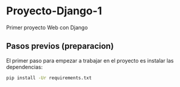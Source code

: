 # Proyecto-Django-1

Primer proyecto Web con Django

## Pasos previos (preparacion)

El primer paso para empezar a trabajar en el proyecto es instalar las dependencias:

```bash
pip install -Ur requirements.txt
```
